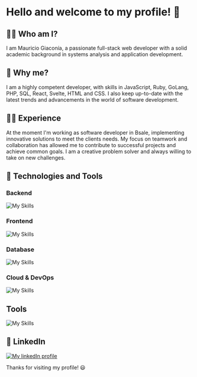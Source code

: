 # **Hello and welcome to my profile!** :wave:

## 👨‍💻 Who am I?

I am Mauricio Giaconía, a passionate full-stack web developer with a solid academic background in systems analysis and application development.

## 💪 Why me?

I am a highly competent developer, with skills in JavaScript, Ruby, GoLang, PHP, SQL, React, Svelte, HTML and CSS. I also keep up-to-date with the latest trends and advancements in the world of software development.

## 👨‍💼 Experience

At the moment I'm working as software developer in Bsale, implementing innovative solutions to meet the clients needs. My focus on teamwork and collaboration has allowed me to contribute to successful projects and achieve common goals. I am a creative problem solver and always willing to take on new challenges.


## 🧱 Technologies and Tools

### Backend </br> 
![My Skills](https://skillicons.dev/icons?i=golang,nodejs,ruby,express,rabbitmq) </br>

### Frontend </br>  
![My Skills](https://skillicons.dev/icons?i=js,ts,react,svelte,redux,html,css) </br>

### Database </br>  
![My Skills](https://skillicons.dev/icons?i=postgres,mysql,mongo,redis) </br>

### Cloud & DevOps </br>  
![My Skills](https://skillicons.dev/icons?i=aws,firebase,github,docker) </br>

## Tools</br> 
![My Skills](https://skillicons.dev/icons?i=git,postman)

## 📌 LinkedIn

[![My linkedIn profile](https://skillicons.dev/icons?i=linkedin)](https://www.linkedin.com/in/mauricio-giaconia/)

Thanks for visiting my profile! 😃
